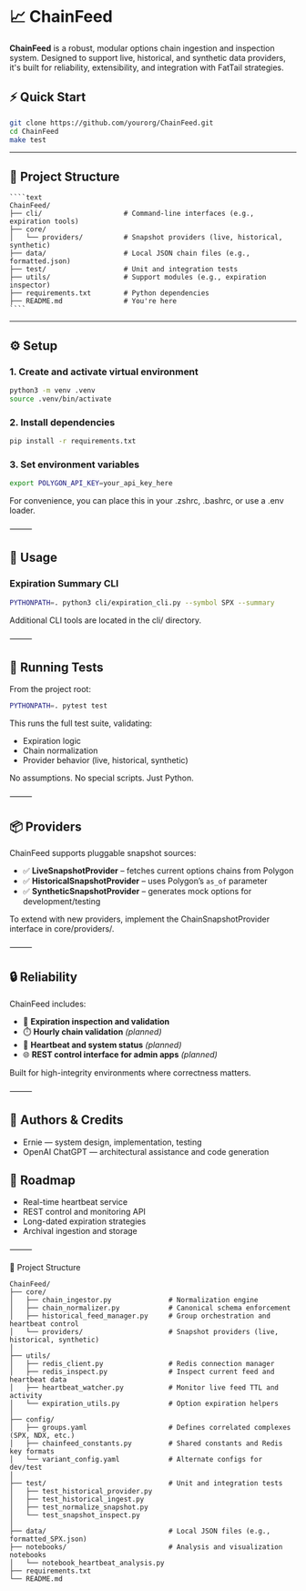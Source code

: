 # 📈 ChainFeed

**ChainFeed** is a robust, modular options chain ingestion and inspection system. Designed to support live, historical, and synthetic data providers, it's built for reliability, extensibility, and integration with FatTail strategies.

## ⚡ Quick Start

```bash
git clone https://github.com/yourorg/ChainFeed.git
cd ChainFeed
make test
```

---

## 🧩 Project Structure
<pre lang="text"><code>````text
ChainFeed/
├── cli/                    # Command-line interfaces (e.g., expiration tools)
├── core/
│   └── providers/          # Snapshot providers (live, historical, synthetic)
├── data/                   # Local JSON chain files (e.g., formatted.json)
├── test/                   # Unit and integration tests
├── utils/                  # Support modules (e.g., expiration inspector)
├── requirements.txt        # Python dependencies
├── README.md               # You're here
````</code></pre>

---

## ⚙️ Setup

### 1. Create and activate virtual environment

```bash
python3 -m venv .venv
source .venv/bin/activate
```

### 2. Install dependencies
```bash
pip install -r requirements.txt
```
### 3. Set environment variables
```bash
export POLYGON_API_KEY=your_api_key_here
```
For convenience, you can place this in your .zshrc, .bashrc, or use a .env loader.

⸻

## 🚀 Usage

### Expiration Summary CLI
```bash
PYTHONPATH=. python3 cli/expiration_cli.py --symbol SPX --summary
```
Additional CLI tools are located in the cli/ directory.

⸻

## 🧪 Running Tests

From the project root:
```bash
PYTHONPATH=. pytest test
```

This runs the full test suite, validating:
- Expiration logic
- Chain normalization
- Provider behavior (live, historical, synthetic)

No assumptions. No special scripts. Just Python.

⸻

## 📦 Providers

ChainFeed supports pluggable snapshot sources:

- ✅ **LiveSnapshotProvider** – fetches current options chains from Polygon  
- ✅ **HistoricalSnapshotProvider** – uses Polygon’s `as_of` parameter  
- ✅ **SyntheticSnapshotProvider** – generates mock options for development/testing

To extend with new providers, implement the ChainSnapshotProvider interface in core/providers/.

⸻

## 🔒 Reliability

ChainFeed includes:

- 🧠 **Expiration inspection and validation**  
- ⏱️ **Hourly chain validation** *(planned)*  
- 📡 **Heartbeat and system status** *(planned)*  
- 🌐 **REST control interface for admin apps** *(planned)*

Built for high-integrity environments where correctness matters.

⸻

## 🧠 Authors & Credits
- Ernie — system design, implementation, testing  
- OpenAI ChatGPT — architectural assistance and code generation

## 📅 Roadmap
- Real-time heartbeat service  
- REST control and monitoring API  
- Long-dated expiration strategies  
- Archival ingestion and storage  


⸻

🧩 Project Structure
```text
ChainFeed/
├── core/
│   ├── chain_ingestor.py              # Normalization engine
│   ├── chain_normalizer.py            # Canonical schema enforcement
│   ├── historical_feed_manager.py     # Group orchestration and heartbeat control
│   └── providers/                     # Snapshot providers (live, historical, synthetic)
│
├── utils/
│   ├── redis_client.py                # Redis connection manager
│   ├── redis_inspect.py               # Inspect current feed and heartbeat data
│   ├── heartbeat_watcher.py           # Monitor live feed TTL and activity
│   └── expiration_utils.py            # Option expiration helpers
│
├── config/
│   ├── groups.yaml                    # Defines correlated complexes (SPX, NDX, etc.)
│   ├── chainfeed_constants.py         # Shared constants and Redis key formats
│   └── variant_config.yaml            # Alternate configs for dev/test
│
├── test/                              # Unit and integration tests
│   ├── test_historical_provider.py
│   ├── test_historical_ingest.py
│   ├── test_normalize_snapshot.py
│   └── test_snapshot_inspect.py
│
├── data/                              # Local JSON files (e.g., formatted_SPX.json)
├── notebooks/                         # Analysis and visualization notebooks
│   └── notebook_heartbeat_analysis.py
├── requirements.txt
└── README.md
```